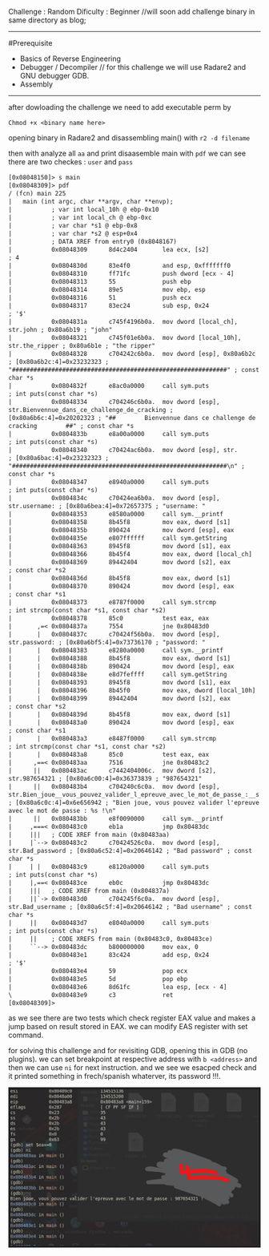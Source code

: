 Challenge : Random
Dificulty : Beginner 
//will soon add challenge binary in same directory as blog;
  
---
#Prerequisite
- Basics of Reverse Engineering 
- Debugger / Decompiler // for this challenge we will use Radare2 and GNU debugger GDB.
- Assembly
---

after dowloading the challenge we need to add executable perm by 
```shell
Chmod +x <binary name here>
```

opening binary in Radare2 and disassembling main() with
`r2 -d filename`

then with analyze all `aa`
and print disaasemble main with `pdf`
we can see there are two checkes : `user` and `pass`
```
[0x08048150]> s main
[0x08048309]> pdf
/ (fcn) main 225
|   main (int argc, char **argv, char **envp);
|           ; var int local_10h @ ebp-0x10
|           ; var int local_ch @ ebp-0xc
|           ; var char *s1 @ ebp-0x8
|           ; var char *s2 @ esp+0x4
|           ; DATA XREF from entry0 (0x8048167)
|           0x08048309      8d4c2404       lea ecx, [s2]               ; 4
|           0x0804830d      83e4f0         and esp, 0xfffffff0
|           0x08048310      ff71fc         push dword [ecx - 4]
|           0x08048313      55             push ebp
|           0x08048314      89e5           mov ebp, esp
|           0x08048316      51             push ecx
|           0x08048317      83ec24         sub esp, 0x24               ; '$'
|           0x0804831a      c745f4196b0a.  mov dword [local_ch], str.john ; 0x80a6b19 ; "john"
|           0x08048321      c745f01e6b0a.  mov dword [local_10h], str.the_ripper ; 0x80a6b1e ; "the ripper"
|           0x08048328      c704242c6b0a.  mov dword [esp], 0x80a6b2c  ; [0x80a6b2c:4]=0x23232323 ; "############################################################" ; const char *s
|           0x0804832f      e8ac0a0000     call sym.puts               ; int puts(const char *s)
|           0x08048334      c704246c6b0a.  mov dword [esp], str.Bienvennue_dans_ce_challenge_de_cracking ; [0x80a6b6c:4]=0x20202323 ; "##        Bienvennue dans ce challenge de cracking        ##" ; const char *s
|           0x0804833b      e8a00a0000     call sym.puts               ; int puts(const char *s)
|           0x08048340      c70424ac6b0a.  mov dword [esp], str.       ; [0x80a6bac:4]=0x23232323 ; "############################################################\n" ; const char *s
|           0x08048347      e8940a0000     call sym.puts               ; int puts(const char *s)
|           0x0804834c      c70424ea6b0a.  mov dword [esp], str.username: ; [0x80a6bea:4]=0x72657375 ; "username: "
|           0x08048353      e8580a0000     call sym.__printf
|           0x08048358      8b45f8         mov eax, dword [s1]
|           0x0804835b      890424         mov dword [esp], eax
|           0x0804835e      e807ffffff     call sym.getString
|           0x08048363      8945f8         mov dword [s1], eax
|           0x08048366      8b45f4         mov eax, dword [local_ch]
|           0x08048369      89442404       mov dword [s2], eax         ; const char *s2
|           0x0804836d      8b45f8         mov eax, dword [s1]
|           0x08048370      890424         mov dword [esp], eax        ; const char *s1
|           0x08048373      e8787f0000     call sym.strcmp             ; int strcmp(const char *s1, const char *s2)
|           0x08048378      85c0           test eax, eax
|       ,=< 0x0804837a      7554           jne 0x80483d0
|       |   0x0804837c      c70424f56b0a.  mov dword [esp], str.password: ; [0x80a6bf5:4]=0x73736170 ; "password: "
|       |   0x08048383      e8280a0000     call sym.__printf
|       |   0x08048388      8b45f8         mov eax, dword [s1]
|       |   0x0804838b      890424         mov dword [esp], eax
|       |   0x0804838e      e8d7feffff     call sym.getString
|       |   0x08048393      8945f8         mov dword [s1], eax
|       |   0x08048396      8b45f0         mov eax, dword [local_10h]
|       |   0x08048399      89442404       mov dword [s2], eax         ; const char *s2
|       |   0x0804839d      8b45f8         mov eax, dword [s1]
|       |   0x080483a0      890424         mov dword [esp], eax        ; const char *s1
|       |   0x080483a3      e8487f0000     call sym.strcmp             ; int strcmp(const char *s1, const char *s2)
|       |   0x080483a8      85c0           test eax, eax
|      ,==< 0x080483aa      7516           jne 0x80483c2
|      ||   0x080483ac      c7442404006c.  mov dword [s2], str.987654321 ; [0x80a6c00:4]=0x36373839 ; "987654321"
|      ||   0x080483b4      c704240c6c0a.  mov dword [esp], str.Bien_joue__vous_pouvez_valider_l_epreuve_avec_le_mot_de_passe_:__s ; [0x80a6c0c:4]=0x6e656942 ; "Bien joue, vous pouvez valider l'epreuve avec le mot de passe : %s !\n"
|      ||   0x080483bb      e8f0090000     call sym.__printf
|     ,===< 0x080483c0      eb1a           jmp 0x80483dc
|     |||   ; CODE XREF from main (0x80483aa)
|     |`--> 0x080483c2      c70424526c0a.  mov dword [esp], str.Bad_password ; [0x80a6c52:4]=0x20646142 ; "Bad password" ; const char *s
|     | |   0x080483c9      e8120a0000     call sym.puts               ; int puts(const char *s)
|     |,==< 0x080483ce      eb0c           jmp 0x80483dc
|     |||   ; CODE XREF from main (0x804837a)
|     ||`-> 0x080483d0      c704245f6c0a.  mov dword [esp], str.Bad_username ; [0x80a6c5f:4]=0x20646142 ; "Bad username" ; const char *s
|     ||    0x080483d7      e8040a0000     call sym.puts               ; int puts(const char *s)
|     ||    ; CODE XREFS from main (0x80483c0, 0x80483ce)
|     ``--> 0x080483dc      b800000000     mov eax, 0
|           0x080483e1      83c424         add esp, 0x24               ; '$'
|           0x080483e4      59             pop ecx
|           0x080483e5      5d             pop ebp
|           0x080483e6      8d61fc         lea esp, [ecx - 4]
\           0x080483e9      c3             ret
[0x08048309]> 
```

as we see there are two tests which check register EAX value and makes a jump based on result stored in EAX.
we can modify EAS register with set command.

for solving this challenge and for revisiting GDB, opening this in GDB (no plugins).
we can set breakpoint at respective address with `b <address>`
and then we can use `ni` for next instruction.
and we see we esacped check and it printed something in frech/spanish whaterver, its password !!!.

![Solved ! <image>](https://github.com/0x7EVEN/Blogs/blob/main/images/solved.jpg?raw=true)
